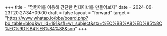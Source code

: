 +++
title = "명령어를 이용해 간단한 컨테이너를 만들어보자"
date = 2024-06-23T20:27:34+09:00
draft = false
layout = "forward"
target = "https://www.whatap.io/bbs/board.php?bo_table=blog&wr_id=191&sfl=wr_subject&stx=%EC%BB%A8%ED%85%8C%EC%9D%B4%EB%84%88&sop"
+++